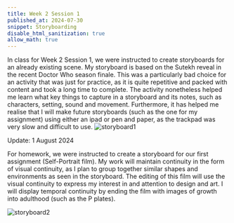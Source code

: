 ```yaml
---
title: Week 2 Session 1
published_at: 2024-07-30
snippet: Storyboarding
disable_html_sanitization: true
allow_math: true
---
```


In class for Week 2 Session 1, we were instructed to create storyboards for an already existing scene. My storyboard is based on the Sutekh reveal in the recent Doctor Who season finale. This was a particularly bad choice for an activity that was just for practice, as it is quite repetitive and packed with content and took a long time to complete. The activity nonetheless helped me learn what key things to capture in a storyboard and its notes, such as characters, setting, sound and movement. Furthermore, it has helped me realise that I will make future storyboards (such as the one for my assignment) using either an ipad or pen and paper, as the trackpad was very slow and difficult to use. 
![storyboard1](/w02s1/storyboard1.png)

Update: 1 August 2024


For homework, we were instructed to create a storyboard for our first assignment (Self-Portrait film). My work will maintain continuity in the form of visual continuity, as I plan to group together similar shapes and environments as seen in the storyboard.  The editing of this film will use the visual continuity to express my interest in and attention to design and art. I will display temporal continuity by ending the film with images of growth into adulthood (such as the P plates). 

![storyboard2](/w02s1/storyboard2.jpg)